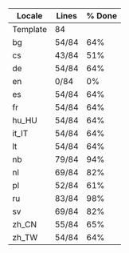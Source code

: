 |  Locale  |  Lines  | % Done|
|----------|---------|-------|
| Template |      84 |       |
| bg       |   54/84 |   64% |
| cs       |   43/84 |   51% |
| de       |   54/84 |   64% |
| en       |    0/84 |    0% |
| es       |   54/84 |   64% |
| fr       |   54/84 |   64% |
| hu_HU    |   54/84 |   64% |
| it_IT    |   54/84 |   64% |
| lt       |   54/84 |   64% |
| nb       |   79/84 |   94% |
| nl       |   69/84 |   82% |
| pl       |   52/84 |   61% |
| ru       |   83/84 |   98% |
| sv       |   69/84 |   82% |
| zh_CN    |   55/84 |   65% |
| zh_TW    |   54/84 |   64% |
